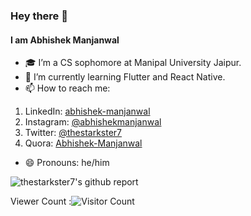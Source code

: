 ### Hey there 👋
#### I am Abhishek Manjanwal

- 🎓 I’m a CS sophomore at Manipal University Jaipur.
- 🌱 I’m currently learning Flutter and React Native.
- 📫 How to reach me:
 1. LinkedIn: [abhishek-manjanwal](https://www.linkedin.com/in/abhishek-manjanwal/)
 2. Instagram: [@abhishekmanjanwal](https://www.instagram.com/abhishekmanjanwal/)
 3. Twitter: [@thestarkster7](https://twitter.com/thestarkster7)
 4. Quora: [Abhishek-Manjanwal](https://www.quora.com/profile/Abhishek-Manjanwal) 
- 😄 Pronouns: he/him

![thestarkster7's github report](https://github-readme-stats.vercel.app/api?username=thestarkster7&&show_icons=true&title_color=ffffff&icon_color=c4a8ff&text_color=449183&bg_color=000000)

Viewer Count :![Visitor Count](https://profile-counter.glitch.me/{thestarkster7}/count.svg)
